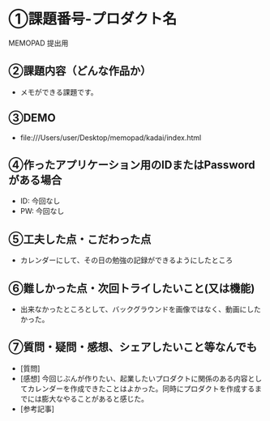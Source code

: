 # ①課題番号-プロダクト名
MEMOPAD 提出用

## ②課題内容（どんな作品か）

- メモができる課題です。

## ③DEMO
- file:///Users/user/Desktop/memopad/kadai/index.html

## ④作ったアプリケーション用のIDまたはPasswordがある場合

- ID: 今回なし
- PW: 今回なし

## ⑤工夫した点・こだわった点

- カレンダーにして、その日の勉強の記録ができるようにしたところ

## ⑥難しかった点・次回トライしたいこと(又は機能)

- 出来なかったところとして、バックグラウンドを画像ではなく、動画にしたかった。


## ⑦質問・疑問・感想、シェアしたいこと等なんでも

- [質問] 
- [感想] 今回じぶんが作りたい、起業したいプロダクトに関係のある内容としてカレンダーを作成できたことはよかった。同時にプロダクトを作成するまでには膨大なやることがあると感じた。
- [参考記事]
